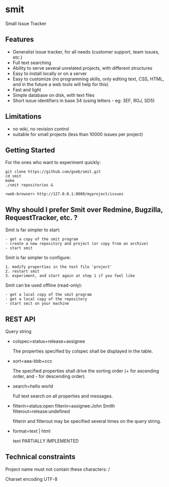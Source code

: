 smit
====

Small Issue Tracker


Features
--------

- Generalist issue tracker, for all needs (customer support, team issues, etc.)
- Full text searching
- Ability to serve several unrelated projects, with different structures
- Easy to install locally or on a server
- Easy to customize (no programming skills, only editing text, CSS, HTML, and in the future a web tools will help for this)
- Fast and light
- Simple database on disk, with text files
- Short issue identifiers in base 34 (using letters - eg: 3EF, RGJ, SD5)


Limitations
-----------
- no wiki, no revision control
- suitable for small projects (less than 10000 issues per project)

Getting Started
---------------
    
For the ones who want to experiment quickly:

    git clone https://github.com/goeb/smit.git
    cd smit
    make
    ./smit repositories &

    <web-browser> http://127.0.0.1:8080/myproject/issues


Why should I prefer Smit over Redmine, Bugzilla, RequestTracker, etc. ?
---

Smit is far simpler to start:

    - get a copy of the smit program
    - create a new repository and project (or copy from an archive)
    - start smit

Smit is far simpler to configure:

    1. modify properties in the text file 'project'
    2. restart smit
    3. experiment, and start again at step 1 if you feel like

Smit can be used offline (read-only):

    - get a local copy of the smit program
    - get a local copy of the repository
    - start smit on your machine


REST API
--------

Query string
    
- colspec=status+release+assignee

    The properties specified by colspec shall be displayed in the table.

- sort=aaa-bbb+ccc

    The specified properties shall drive the sorting order (+ for ascending order, and - for descending order).

- search=hello world

    Full text search on all properties and messages.

- filterin=status:open
  filterin=assignee:John Smith
  filterout=release:undefined

    filterin and filterout may be specified several times on the query string.

- format=text | html

    text PARTIALLY IMPLEMENTED



Technical constraints
---------------------
Project name must not contain these characters: /

Charset encoding UTF-8
